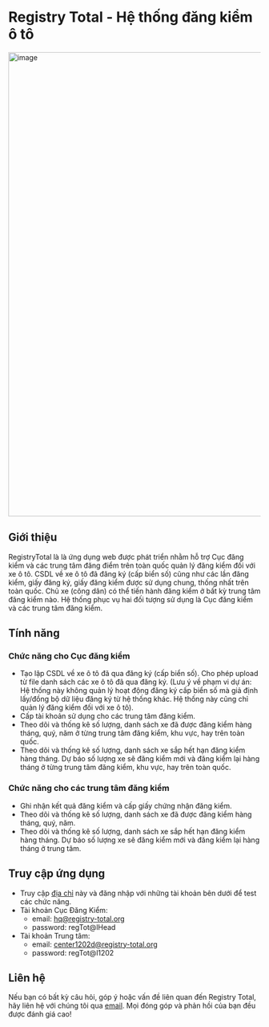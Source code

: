 # Registry Total - Hệ thống đăng kiểm ô tô

<img width="925" alt="image" src="https://github.com/nad1011/registry_total/assets/101380985/e620a997-2166-4e8b-892e-a80c993d2bb1">

## Giới thiệu

RegistryTotal là là ứng dụng web được phát triển nhằm hỗ trợ Cục đăng kiểm và các trung tâm đăng điểm trên toàn quốc quản lý đăng kiểm đối với xe ô tô. CSDL về xe ô tô đã đăng ký (cấp biển số) cũng như các lần đăng kiểm, giấy đăng ký, giấy đăng kiểm được sử dụng chung, thống nhất trên toàn quốc. Chủ xe (công dân) có thể tiến hành đăng kiểm ở bất kỳ trung tâm đăng kiểm nào. Hệ thống phục vụ hai đối tượng sử dụng là Cục đăng kiểm và các trung tâm đăng kiểm.

## Tính năng

### Chức năng cho Cục đăng kiểm

- Tạo lập CSDL về xe ô tô đã qua đăng ký (cấp biển số). Cho phép upload từ file danh sách các xe ô tô đã qua đăng ký. (Lưu ý về phạm vi dự án: Hệ thống này không quản lý hoạt động đăng ký cấp biển số mà giả định lấy/đồng bộ dữ liệu đăng ký từ hệ thống khác. Hệ thống này cũng chỉ quản lý đăng kiểm đối với xe ô tô).
- Cấp tài khoản sử dụng cho các trung tâm đăng kiểm.
- Theo dõi và thống kê số lượng, danh sách xe đã được đăng kiểm hàng tháng, quý, năm ở từng trung tâm đăng kiểm, khu vực, hay trên toàn quốc.
- Theo dõi và thống kê số lượng, danh sách xe sắp hết hạn đăng kiểm hàng tháng. Dự báo số lượng xe sẽ đăng kiểm mới và đăng kiểm lại hàng tháng ở từng trung tâm đăng kiểm, khu vực, hay trên toàn quốc.

### Chức năng cho các trung tâm đăng kiểm

- Ghi nhận kết quả đăng kiểm và cấp giấy chứng nhận đăng kiểm.
- Theo dõi và thống kê số lượng, danh sách xe đã được đăng kiểm hàng tháng, quý, năm.
- Theo dõi và thống kê số lượng, danh sách xe sắp hết hạn đăng kiểm hàng tháng. Dự báo số lượng xe sẽ đăng kiểm mới và đăng kiểm lại hàng tháng ở trung tâm.

## Truy cập ứng dụng

- Truy cập [địa chỉ](https://registry-total.web.app/) này và đăng nhập với những tài khoản bên dưới để test các chức năng.
- Tài khoản Cục Đăng Kiểm:
  - email: hq@registry-total.org
  - password: regTot@lHead
- Tài khoản Trung tâm:
  - email: center1202d@registry-total.org
  - password: regTot@l1202

## Liên hệ

Nếu bạn có bất kỳ câu hỏi, góp ý hoặc vấn đề liên quan đến Registry Total, hãy liên hệ với chúng tôi qua [email](dannguyenhai1011200@gmail.com).
Mọi đóng góp và phản hồi của bạn đều được đánh giá cao!

